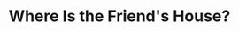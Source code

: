 ---
title: "Where Is the Friend's House?"
year: 1987
rating: 4.5
stars: "★★★★½"
rewatched: false
permalink: "where-is-the-friends-house"
watched_on: 2024-06-11
---